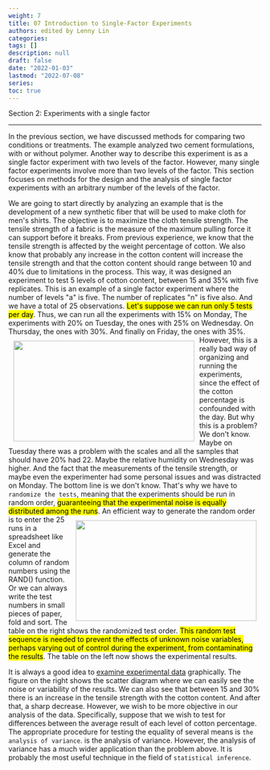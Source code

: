 ```yaml
---
weight: 7
title: 07 Introduction to Single-Factor Experiments
authors: edited by Lenny Lin
categories: 
tags: []
description: null
draft: false
date: "2022-01-03"
lastmod: "2022-07-08"
series: 
toc: true
---
```


Section 2: Experiments with a single factor

<!--more-->
---

In the previous section, we have discussed methods for comparing two conditions or treatments. The example analyzed two cement formulations, with or without polymer. Another way to describe this experiment is as a single factor experiment with two levels of the factor. However, many single factor experiments involve more than two levels of the factor. This section focuses on methods for the design and the analysis of single factor experiments with an arbitrary number of the levels of the factor.   

We are going to start directly by analyzing an example that is the development of a new synthetic fiber that will be used to make cloth for men's shirts. The objective is to maximize the cloth tensile strength. The tensile strength of a fabric is the measure of the maximum pulling force it can support before it breaks. From previous experience, we know that the tensile strength is affected by the weight percentage of cotton. We also know that probably any increase in the cotton content will increase the tensile strength and that the cotton content should range between 10 and 40% due to limitations in the process. This way, it was designed an experiment to test 5 levels of cotton content, between 15 and 35% with five replicates. This is an example of a single factor experiment where the number of levels "a" is five. The number of replicates "n" is five also. And we have a total of 25 observations. <mark class = "lemon">Let's suppose we can run only 5 tests per day</mark>. Thus, we can run all the experiments with 15% on Monday, The experiments with 20% on Tuesday, the ones with 25% on Wednesday. On Thursday, the ones with 30%. And finally on Friday, the ones with 35%. 
<img width ="360" height= "200" src = "/docs/images/Screenshot 2022-07-08 222136.png" style ="float: left" HSPACE="10" VSPACE="10"/>
However, this is a really bad way of organizing and running the experiments, since the effect of the cotton percentage is confounded with the day. But why this is a problem? We don't know. Maybe on Tuesday there was a problem with the scales and all the samples that should have 20% had 22. Maybe the relative humidity on Wednesday was higher. And the fact that the measurements of the tensile strength, or maybe even the experimenter had some personal issues and was distracted on Monday. The bottom line is we don't know. That's why we have to `randomize the tests`, meaning that the experiments should be run in random order, <mark class = "lemon">guaranteeing that the experimental noise is equally distributed among the runs</mark>. 
<img width ="360" height= "200" src = "/docs/images/Screenshot 2022-07-08 222421.png" style ="float: right" HSPACE="10" VSPACE="10"/>
An efficient way to generate the random order is to enter the 25 runs in a spreadsheet like Excel and generate the column of random numbers using the RAND() function. Or we can always write the test numbers in small pieces of paper, fold and sort. The table on the right shows the randomized test order. <mark class = "lemon">This random test sequence is needed to prevent the effects of unknown noise variables, perhaps varying out of control during the experiment, from contaminating the results</mark>. The table on the left now shows the experimental results.   

It is always a good idea to <u>examine experimental data</u> graphically. The figure on the right shows the scatter diagram where we can easily see the noise or variability of the results. We can also see that between 15 and 30% there is an increase in the tensile strength with the cotton content. And after that, a sharp decrease. However, we wish to be more objective in our analysis of the data. Specifically, suppose that we wish to test for differences between the average result of each level of cotton percentage. The appropriate procedure for testing the equality of several means is `the analysis of variance`. is the analysis of variance. However, the analysis of variance has a much wider application than the problem above. It is probably the most useful technique in the field of `statistical inference`. 
